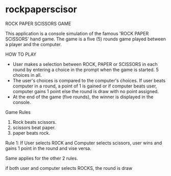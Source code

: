 # rockpaperscisor

ROCK PAPER SCISSORS GAME

This application is a console simulation of the famous 'ROCK PAPER SCISSORS' hand game. The game is a five (5) rounds game played between a player and the computer.

HOW TO PLAY
* User makes a selection between ROCK, PAPER or SCISSORS in each round by entering a choice in the prompt when the game is started. 5 choices in all.
* The user's choices is compared to the computer's choices. If user beats computer in a round, a point of 1 is gained or if computer beats user, computer gains 1 point else the round is draw with no point assigned.
* At the end of the game (five rounds), the winner is displayed in the console.

Game Rules
1. Rock beats scissors. 
2. scissors beat paper. 
3. paper beats rock.

Rule 1: If User selects R0CK and Computer selects scissors, user wins and gains 1 point in the round and vise versa.

Same applies for the other 2 rules.

if both user and computer selects ROCKS, the round is draw